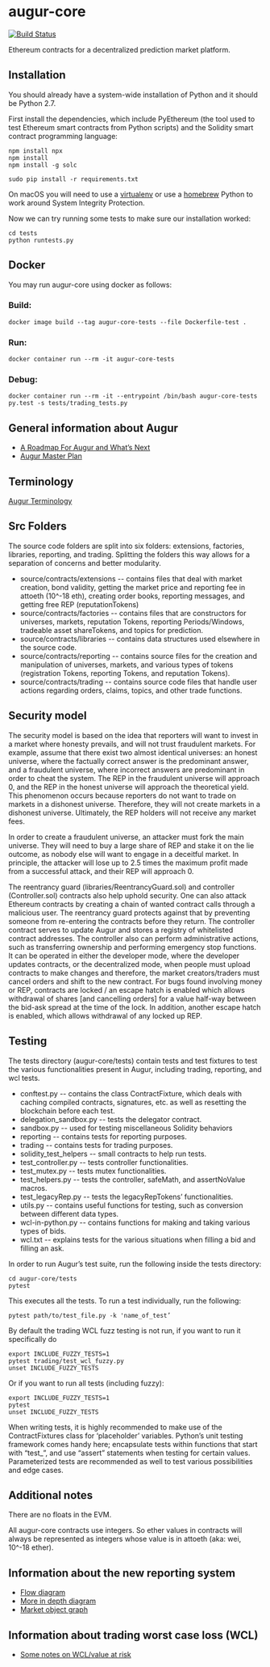 # augur-core

[![Build Status](https://travis-ci.org/AugurProject/augur-core.svg)](https://travis-ci.org/AugurProject/augur-core)

Ethereum contracts for a decentralized prediction market platform.

## Installation

You should already have a system-wide installation of Python and it should be Python 2.7.

First install the dependencies, which include PyEthereum (the tool used to test Ethereum smart contracts from Python scripts) and the Solidity smart contract programming language:

```
npm install npx
npm install
npm install -g solc

sudo pip install -r requirements.txt
```

On macOS you will need to use a
[virtualenv](https://python-guide-pt-br.readthedocs.io/en/latest/dev/virtualenvs/) or use a [homebrew](https://brew.sh/) Python to work around System Integrity Protection.

Now we can try running some tests to make sure our installation worked:

```
cd tests
python runtests.py
```

## Docker

You may run augur-core using docker as follows:

### Build:

```
docker image build --tag augur-core-tests --file Dockerfile-test .
```

### Run:

```
docker container run --rm -it augur-core-tests
```

### Debug:

```
docker container run --rm -it --entrypoint /bin/bash augur-core-tests
py.test -s tests/trading_tests.py
```

## General information about Augur

- [A Roadmap For Augur and What’s Next](https://medium.com/@AugurProject/a-roadmap-for-augur-and-whats-next-930fe6c7f75a)
- [Augur Master Plan](https://medium.com/@AugurProject/augur-master-plan-42dda65a3e3d)

## Terminology

[Augur Terminology](http://blog.augur.net/faq/all-terms/)

## Src Folders

The source code folders are split into six folders: extensions, factories, libraries, reporting, and trading. Splitting the folders this way allows for a separation of concerns and better modularity.
- source/contracts/extensions -- contains files that deal with market creation, bond validity, getting the market price and reporting fee in attoeth (10^-18 eth), creating order books, reporting messages, and getting free REP (reputationTokens)
- source/contracts/factories -- contains files that are constructors for universes, markets, reputation Tokens, reporting Periods/Windows, tradeable asset shareTokens, and topics for prediction.
- source/contracts/libraries -- contains data structures used elsewhere in the source code.
- source/contracts/reporting -- contains source files for the creation and manipulation of universes, markets, and various types of tokens (registration Tokens, reporting Tokens, and reputation Tokens).
- source/contracts/trading -- contains source code files that handle user actions regarding orders, claims, topics, and other trade functions.

## Security model

The security model is based on the idea that reporters will want to invest in a market where honesty prevails, and will not trust fraudulent markets. For example, assume that there exist two almost identical universes: an honest universe, where the factually correct answer is the predominant answer, and a fraudulent universe, where incorrect answers are predominant in order to cheat the system. The REP in the fraudulent universe will approach 0, and the REP in the honest universe will approach the theoretical yield. This phenomenon occurs because reporters do not want to trade on markets in a dishonest universe. Therefore, they will not create markets in a dishonest universe. Ultimately, the REP holders will not receive any market fees.

In order to create a fraudulent universe, an attacker must fork the main universe. They will need to buy a large share of REP and stake it on the lie outcome, as nobody else will want to engage in a deceitful market. In principle, the attacker will lose up to 2.5 times the maximum profit made from a successful attack, and their REP will approach 0.

The reentrancy guard (libraries/ReentrancyGuard.sol) and controller (Controller.sol) contracts also help uphold security. One can also attack Ethereum contracts by creating a chain of wanted contract calls through a malicious user. The reentrancy guard protects against that by preventing someone from re-entering the contracts before they return. The controller contract serves to update Augur and stores a registry of whitelisted contract addresses. The controller also can perform administrative actions, such as transferring ownership and performing emergency stop functions. It can be operated in either the developer mode, where the developer updates contracts, or the decentralized mode, when people must upload contracts to make changes and therefore, the market creators/traders must cancel orders and shift to the new contract. For bugs found involving money or REP, contracts are locked / an escape hatch is enabled which allows withdrawal of shares [and cancelling orders] for a value half-way between the bid-ask spread at the time of the lock. In addition, another escape hatch is enabled, which allows withdrawal of any locked up REP.

## Testing

The tests directory (augur-core/tests) contain tests and test fixtures to test the various functionalities present in Augur, including trading, reporting, and wcl tests.
- conftest.py -- contains the class ContractFixture, which deals with caching compiled contracts, signatures, etc. as well as resetting the blockchain before each test.
- delegation_sandbox.py -- tests the delegator contract.
- sandbox.py -- used for testing miscellaneous Solidity behaviors
- reporting -- contains tests for reporting purposes.
- trading -- contains tests for trading purposes.
- solidity_test_helpers -- small contracts to help run tests.
- test_controller.py -- tests controller functionalities.
- test_mutex.py -- tests mutex functionalities.
- test_helpers.py -- tests the controller, safeMath, and assertNoValue macros.
- test_legacyRep.py -- tests the legacyRepTokens’ functionalities.
- utils.py -- contains useful functions for testing, such as conversion between different data types.
- wcl-in-python.py -- contains functions for making and taking various types of bids.
- wcl.txt -- explains tests for the various situations when filling a bid and filling an ask.

In order to run Augur’s test suite, run the following inside the tests directory:
```
cd augur-core/tests
pytest
```
This executes all the tests. To run a test individually, run the following:
```
pytest path/to/test_file.py -k 'name_of_test’
```

By default the trading WCL fuzz testing is not run, if you want to run it specifically do
```
export INCLUDE_FUZZY_TESTS=1
pytest trading/test_wcl_fuzzy.py
unset INCLUDE_FUZZY_TESTS
```

Or if you want to run all tests (including fuzzy):

```
export INCLUDE_FUZZY_TESTS=1
pytest
unset INCLUDE_FUZZY_TESTS
```

When writing tests, it is highly recommended to make use of the ContractFixtures class for ‘placeholder’ variables. Python’s unit testing framework comes handy here; encapsulate tests within functions that start with “test_”, and use “assert” statements when testing for certain values. Parameterized tests are recommended as well to test various possibilities and edge cases.

## Additional notes

There are no floats in the EVM.

All augur-core contracts use integers. So ether values in contracts will always be represented as integers whose value is in attoeth (aka: wei, 10^-18 ether).

## Information about the new reporting system

- [Flow diagram](https://pasteboard.co/1FcgIDWR2.png)
- [More in depth diagram](https://www.websequencediagrams.com/files/render?link=kUm7MBHLoO87M3m2dXzE)
- [Market object graph](https://pasteboard.co/1WHGfXjB3.png)

## Information about trading worst case loss (WCL)

- [Some notes on WCL/value at risk](https://github.com/AugurProject/augur-core/blob/develop/tests/wcl.txt)
